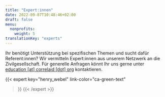 ```yaml
---
title: "Expert:innen"
date: 2022-09-07T10:48:46+02:00
draft: false
menu:
  nonprofits:
    weight: 5
translationKey: "experts"
---
```



Ihr benötigt Unterstützung bei spezifischen Themen und sucht dafür Referent:innen? Wir vermitteln Expert:innen aus unserem Netzwerk an die Zivilgesellschaft. Für generelle Anfragen könnt Ihr uns gerne unter [education [at] correlaid [dot] org](mailto:education@correlaid.org) kontaktieren.

{{< expert
    key="henry_webel"
    link-color="ca-green-text"
>}}
{{< /expert >}}
